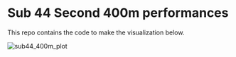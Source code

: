 # Sub 44 Second 400m performances

This repo contains the code to make the visualization below.

![sub44_400m_plot](https://github.com/user-attachments/assets/68975a0c-141e-4fba-b48d-e2ef91ff95fb)
